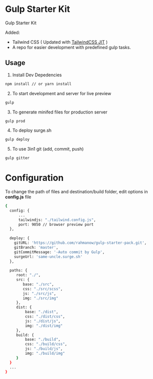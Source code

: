 # Gulp Starter Kit

Gulp Starter Kit 

Added: 
- Tailwind CSS ( Updated with [TailwindCSS JIT](https://github.com/tailwindlabs/tailwindcss-jit) )
- A repo for easier development with predefined gulp tasks.


## Usage

1. Install Dev Depedencies
```sh
npm install // or yarn install
```
2. To start development and server for live preview
```sh
gulp
```
3. To generate minifed files for production server
```sh
gulp prod
```
4. To deploy surge.sh
```sh
gulp deploy
```
5. To use 3in1 git (add, commit, push)
```sh
gulp gitter
```


# Configuration


To change the path of files and destination/build folder, edit options in **config.js** file
```sh
{
  config: {
      ...
      tailwindjs: "./tailwind.config.js",
      port: 9050 // browser preview port
  },
  
  deploy: {
    gitURL: 'https://github.com/rahmanow/gulp-starter-pack.git',
    gitBranch: 'master',
    gitCommitMessage: '-Auto commit by Gulp',
    surgeUrl: 'same-uncle.surge.sh'
  },
  
  paths: {
     root: "./",
     src: {
        base: "./src",
        css: "./src/scss",
        js: "./src/js",
        img: "./src/img"
     },
     dist: {
         base: "./dist",
         css: "./dist/css",
         js: "./dist/js",
         img: "./dist/img"
     },
     build: {
         base: "./build",
         css: "./build/css",
         js: "./build/js",
         img: "./build/img"
     }
  }
  ...
}
```
